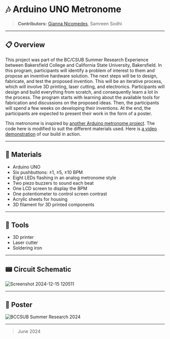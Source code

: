 # 🎶 Arduino UNO Metronome
> **Contributors:** [Gianna Nicomedes](https://github.com/geeyana), Samreen Sodhi
---

## 📋 Overview 
This project was part of the BC/CSUB Summer Research Experience between Bakersfield College and California State University, Bakersfield. In this program, participants will identify a problem of interest to them and propose an inventive hardware solution. The next steps will be to design, fabricate, and test the proposed invention. This will be an iterative process, which will involve 3D printing, laser cutting, and electronics. Participants will design and build everything from scratch, and consequently learn a lot in the process. The program starts with learning about the available tools for fabrication and discussions on the proposed ideas. Then, the participants will spend a few weeks on developing their inventions. At the end, the participants are expected to present their work in the form of a poster.

This metronome is inspired by [another Arduino metronome project](https://projecthub.arduino.cc/mircemk/diy-simple-arduino-metronome-eabd20). The code here is modified to suit the different materials used. Here is [a video demonstration](https://drive.google.com/file/d/1OBexGvnXHa3EdNXaehNujgZdV5Elhmtf/view) of our build in action.

---

## 🔩 Materials
- Arduino UNO
- Six pushbuttons: ±1, ±5, ±10 BPM
- Eight LEDs flashing in an analog metronome style
- Two piezo buzzers to sound each beat
- One LCD screen to display the BPM
- One potentiometer to control screen contrast
- Acrylic sheets for housing
- 3D filament for 3D printed components

---

## 🔧 Tools
- 3D printer
- Laser cutter
- Soldering iron

---

## 📟 Circuit Schematic
![Screenshot 2024-12-15 120511](https://github.com/user-attachments/assets/4e8f0f64-fe60-43d4-90a4-235e35666c66)

---

## 📑 Poster
![BCCSUB Summer Research 2024](https://github.com/user-attachments/assets/9077a923-5824-4b2e-bc9b-9c272149c14e)

---
> June 2024
